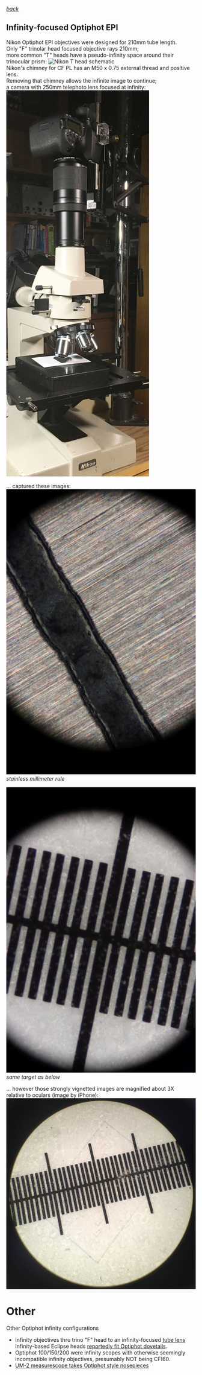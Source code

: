  *[back](photo)*
## Infinity-focused Optiphot EPI  
Nikon Optiphot EPI objectives were designed for 210mm tube length.  
Only "F" trinolar head focused objective rays 210mm;  
more common "T" heads have a pseudo-infinity space 
around their trinocular prism:
![Nikon T head schematic](http://www.photomacrography.net/forum/userpix/3229_Nikon_lightpath_1.jpg)  
Nikon's chimney for CF PL has an M50 x 0.75 external thread and positive lens.  
Removing that chimney allows the infinite image to continue;   
a camera with 250mm telephoto lens focused at infinity:
![Canon 90D+250mm](Optiphot_Infinity.jpg)  

... captured these images:  
![stainless millimeter rule](mmRule.jpg)   
*stainless millimeter rule*  

![calibration slide](EPIscale.jpg)  
*same target as below*  

... however those strongly vignetted images are magnified about 3X  
relative to oculars (image by iPhone):
![ocular scale](AfocalEPIscale.jpg)  

# Other  
Other Optiphot infinity configurations
- Infinity objectives thru trino "F" head to an infinity-focused [tube lens](../tube)  
  Infinity-based Eclipse heads [reportedly fit Optiphot dovetails](https://lavinia.as.arizona.edu/~mtuell/scopes/Eclipse.php).  
- Optiphot 100/150/200 were infinity scopes with otherwise seemingly incompatible infinity objectives,
  presumably NOT being CFI60.  
- [UM-2 measurescope takes Optiphot style nosepieces](https://www.photomacrography.net/forum/viewtopic.php?f=25&t=43442)  

